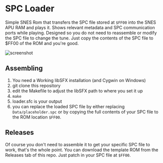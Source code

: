 # SPC Loader

Simple SNES Rom that transfers the SPC file stored at `$FF00` into the SNES APU RAM and plays it. Shows relevant metadata and SPC communication ports while playing. Designed so you do not need to reassemble or modify the SPC file to change the tune. Just copy the contents of the SPC file to $FF00 of the ROM and you're good. 


![screenshot](https://i.imgur.com/tS4KzFw.png)

## Assembling
1. You need a Working libSFX installation (and Cygwin on Windows)
2. git clone this repository
3. edit the Makefile to adjust the libSFX path to where you set it up
4. `make`
5. loader.sfc is your output
6. you can replace the loaded SPC file by either replacing `Data/placeholder.spc` or by copying the full contents of your SPC file to the ROM location `$FF00`.

## Releases
Of course you don't need to assemble it to get your specific SPC file to work, that's the whole point. You can download the template ROM from the Releases tab of this repo. Just patch in your SPC file at `$FF00`.